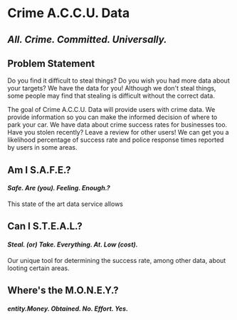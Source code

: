 # Crime A.C.C.U. Data
## *All. Crime. Committed. Universally.*

## Problem Statement
Do you find it difficult to steal things? Do you wish you had more data about your targets? We have the data for you! Although we don't steal things, some people may find that stealing is difficult without the correct data.

The goal of Crime A.C.C.U. Data will provide users with crime data. We provide information so you can make the informed decision of where to park your car. We have data about crime success rates for businesses too. Have you stolen recently? Leave a review for other users! We can get you a likelihood percentage of success rate and police response times reported by users in some areas.

## Am I S.A.F.E.?
#### *Safe. Are (you). Feeling. Enough.?*
This state of the art data service allows

## Can I S.T.E.A.L.?
#### *Steal. (or) Take. Everything. At. Low (cost).*
Our unique tool for determining the success rate, among other data, about looting certain areas.

## Where's the M.O.N.E.Y.?
#### *entity.Money. Obtained. No. Effort. Yes.*
